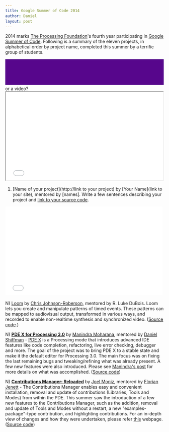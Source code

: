 ```yaml
---
title: Google Summer of Code 2014
author: Daniel
layout: post
---
```


2014 marks [The Processing Foundation](http://processing.org)'s fourth year participating in [Google Summer of Code](https://developers.google.com/open-source/soc/).  Following is a summary of the eleven projects, in alphabetical order by project name, completed this summer by a terrific group of students.


![Name of your image](images/sample.png) or a video?  <iframe src="//player.vimeo.com/video/##########" width="500" height="281" webkitallowfullscreen mozallowfullscreen allowfullscreen></iframe>

1) [Name of your project](http://link to your project) by [Your Name](link to your site), mentored by [names].  Write a few sentences describing your project and [link to your source code](http://url).

<iframe src="//player.vimeo.com/video/104029693" width="500" height="281" frameborder="0" webkitallowfullscreen mozallowfullscreen allowfullscreen></iframe>

N) [Loom](http://chrisjr.github.io/loom) by [Chris Johnson-Roberson](http://www.chrisjr.org/), mentored by R. Luke DuBois. Loom lets you create and manipulate patterns of timed events. These patterns can be mapped to audiovisual output, transformed in various ways, and recorded to enable non-realtime synthesis and synchronized video. ([Source code](http://github.com/chrisjr/loom).)

N) **[PDE X for Processing 3.0](http://www.mkmoharana.com/2014/08/google-summer-of-code-2014-its-wrap.html)** by [Manindra Moharana](http://www.mkmoharana.com/), mentored by [Daniel Shiffman](http://shiffman.net/) - [PDE X](http://www.mkmoharana.com/2013/09/announcing-pde-x.html) is a Processing mode that introduces advanced IDE features like code completion, refactoring, live error checking, debugger and more. The goal of the project was to bring PDE X to a stable state and make it the default editor for Processing 3.0. The main focus was on fixing the last remaining bugs and tweaking/refining what was already present. A few new features were also introduced. Please see [Manindra's post](http://www.mkmoharana.com/2014/08/google-summer-of-code-2014-its-wrap.html) for more details on what was accomplished. ([Source code](https://github.com/processing/processing/commits/master?author=Manindra29))

N) **[Contributions Manager: Reloaded](http://www.joelmoniz.com/gsoc-2014/)** by [Joel Moniz](http://www.joelmoniz.com), mentored by [Florian Jenett](http://www.florianjenett.de/) - The Contributions Manager enables easy and convenient installation, removal and update of contributions (Libraries, Tools and Modes) from within the PDE. This summer saw the introduction of a few new features to the Contributions Manager, such as the addition, removal and update of Tools and Modes without a restart, a new "examples-package"-type contribution, and highlighting contributions. For an in-depth view of changes and how they were undertaken, please refer [this](http://www.joelmoniz.com/gsoc-2014/) webpage.([Source code](https://github.com/processing/processing/commits/master?author=joelmoniz))



